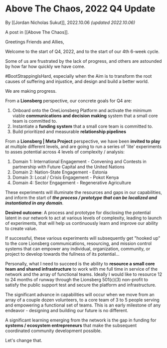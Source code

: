 # Above The Chaos, 2022 Q4 Update

By [[Jordan Nicholas Sukut]], 2022.10.06 _(updated 2022.10.06)_

A post in [[Above The Chaos]]. 

Greetings Friends and Allies, 

Welcome to the start of Q4, 2022, and to the start of our 4th 6-week cycle. 

Some of us are frustrated by the lack of progress, and others are astounded by how far how quickly we have come. 

#BootStrappingIsHard, especially when the Aim is to transform the root causes of suffering and injustice, and design and build a better world. 

We are making progress. 

From a **Lionsberg** perspective, our concrete goals for Q4 are: 

1. Onboard onto the OneLionsberg Platform and activate the minimum viable **communications and decision making** system that a small core team is committed to.  
2. Instantiate a **funding system** that a small core team is committed to.  
3. Build prioritized and measurable **relationship pipelines**  

From a **Lionsberg | Meta Project** perspective, we have been **invited to play** at multiple different levels, and are going to run a series of 'lite' experiments to asses potential across 4 levels of complexity / analysis:  

1. Domain 1: International Engagement - Convening and Contests in partnership with Future Capital and the United Nations  
2. Domain 2: Nation-State Engagement - Estonia  
3. Domain 3: Local / Crisis Engagement - Pokot Kenya  
4. Domain 4: Sector Engagement - Regenerative Agriculture  

These experiments will illuminate the resources and gaps in our capabilities, and inform the start of ***the process / prototype that can be localized and instantiated in any domain***. 

**Desired outcome**: A process and prototype for disclosing the potential latent in our network to act at various levels of complexity, leading to launch of experiments, that will help us continuously learn and improve our ability to create value. 

If successful, these various experiments will subsequently get "hooked up" to the core Lionsberg communications, resourcing, and mission control systems that can empower any individual, organization, community, or project to develop towards the fullness of its potential... 

Personally, what I need to succeed is the ability to **resource a small core team and shared infrastructure** to work with me full time in service of the network and the array of functional teams.  Ideally I would like to resource 12 to 24 months of runway through the Lionsberg 501(c)(3) non-profit to satisfy the public support test and secure the platform and infrastructure. 

The significant advance in capabilities will occur when we move from an array of a couple dozen volunteers, to a core team of 3 to 5 people serving and empowering a functional set of teams. This is an early milestone of any endeavor - designing and building our future is no different. 

A significant learning emerging from the network is the gap in funding for **systems / ecosystem entrepreneurs** that make the subsequent coordinated community development possible. 

Let's change that. 